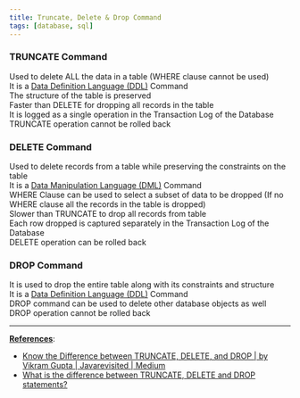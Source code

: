 ```yaml
---
title: Truncate, Delete & Drop Command
tags: [database, sql]
---
```


### TRUNCATE Command

Used to delete ALL the data in a table (WHERE clause cannot be used)  
It is a [Data Definition Language (DDL)](../Oracle%20SQL/Data%20Definition%20Language%20%28DDL%29.md) Command  
The structure of the table is preserved  
Faster than DELETE for dropping all records in the table  
It is logged as a single operation in the Transaction Log of the Database  
TRUNCATE operation cannot be rolled back

### DELETE Command

Used to delete records from a table while preserving the constraints on the table  
It is a [Data Manipulation Language (DML)](../Oracle%20SQL/Data%20Manipulation%20Language%20%28DML%29.md) Command  
WHERE Clause can be used to select a subset of data to be dropped (If no WHERE clause all the records in the table is dropped)  
Slower than TRUNCATE to drop all records from table  
Each row dropped is captured separately in the Transaction Log of the Database  
DELETE operation can be rolled back

### DROP Command

It is used to drop the entire table along with its constraints and structure  
It is a [Data Definition Language (DDL)](../Oracle%20SQL/Data%20Definition%20Language%20%28DDL%29.md) Command  
DROP command can be used to delete other database objects as well  
DROP operation cannot be rolled back

---

**<u>References</u>**:

* [Know the Difference between TRUNCATE, DELETE, and DROP | by Vikram Gupta | Javarevisited | Medium](https://medium.com/javarevisited/know-the-differences-between-truncate-delete-and-drop-4ee70bb736fb)
* [What is the difference between TRUNCATE, DELETE and DROP statements?](https://afteracademy.com/blog/what-is-the-difference-between-truncate-delete-and-drop-statements)